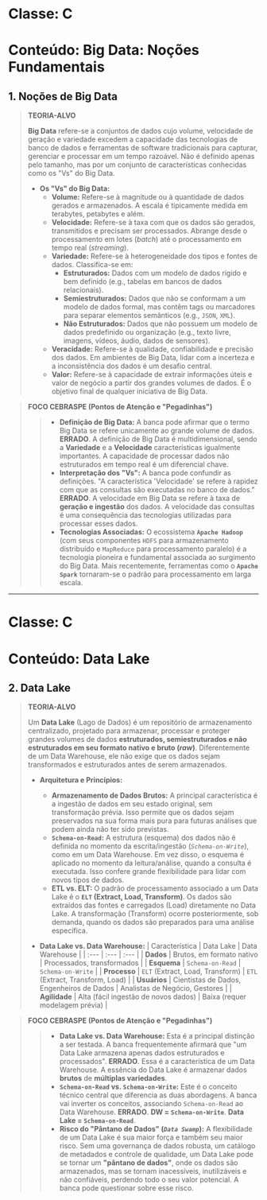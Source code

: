 # Classe: C
# Conteúdo: Big Data: Noções Fundamentais

## 1. Noções de Big Data

> **TEORIA-ALVO**
>
> **Big Data** refere-se a conjuntos de dados cujo volume, velocidade de geração e variedade excedem a capacidade das tecnologias de banco de dados e ferramentas de software tradicionais para capturar, gerenciar e processar em um tempo razoável. Não é definido apenas pelo tamanho, mas por um conjunto de características conhecidas como os "Vs" do Big Data.
>
> * **Os "Vs" do Big Data:**
>     * **Volume:** Refere-se à magnitude ou à quantidade de dados gerados e armazenados. A escala é tipicamente medida em terabytes, petabytes e além.
>     * **Velocidade:** Refere-se à taxa com que os dados são gerados, transmitidos e precisam ser processados. Abrange desde o processamento em lotes (*batch*) até o processamento em tempo real (*streaming*).
>     * **Variedade:** Refere-se à heterogeneidade dos tipos e fontes de dados. Classifica-se em:
>         * **Estruturados:** Dados com um modelo de dados rígido e bem definido (e.g., tabelas em bancos de dados relacionais).
>         * **Semiestruturados:** Dados que não se conformam a um modelo de dados formal, mas contêm tags ou marcadores para separar elementos semânticos (e.g., `JSON`, `XML`).
>         * **Não Estruturados:** Dados que não possuem um modelo de dados predefinido ou organização (e.g., texto livre, imagens, vídeos, áudio, dados de sensores).
>     * **Veracidade:** Refere-se à qualidade, confiabilidade e precisão dos dados. Em ambientes de Big Data, lidar com a incerteza e a inconsistência dos dados é um desafio central.
>     * **Valor:** Refere-se à capacidade de extrair informações úteis e valor de negócio a partir dos grandes volumes de dados. É o objetivo final de qualquer iniciativa de Big Data.

> **FOCO CEBRASPE (Pontos de Atenção e "Pegadinhas")**
>
> > * **Definição de Big Data:** A banca pode afirmar que o termo Big Data se refere unicamente ao grande volume de dados. **ERRADO**. A definição de Big Data é multidimensional, sendo a **Variedade** e a **Velocidade** características igualmente importantes. A capacidade de processar dados não estruturados em tempo real é um diferencial chave.
> > * **Interpretação dos "Vs":** A banca pode confundir as definições. "A característica 'Velocidade' se refere à rapidez com que as consultas são executadas no banco de dados." **ERRADO**. A velocidade em Big Data se refere à taxa de **geração e ingestão** dos dados. A velocidade das consultas é uma consequência das tecnologias utilizadas para processar esses dados.
> > * **Tecnologias Associadas:** O ecossistema **`Apache Hadoop`** (com seus componentes `HDFS` para armazenamento distribuído e `MapReduce` para processamento paralelo) é a tecnologia pioneira e fundamental associada ao surgimento do Big Data. Mais recentemente, ferramentas como o **`Apache Spark`** tornaram-se o padrão para processamento em larga escala.

---

# Classe: C
# Conteúdo: Data Lake

## 2. Data Lake

> **TEORIA-ALVO**
>
> Um **Data Lake** (Lago de Dados) é um repositório de armazenamento centralizado, projetado para armazenar, processar e proteger grandes volumes de dados **estruturados, semiestruturados e não estruturados em seu formato nativo e bruto (*raw*)**. Diferentemente de um Data Warehouse, ele não exige que os dados sejam transformados e estruturados antes de serem armazenados.
>
> * **Arquitetura e Princípios:**
>     * **Armazenamento de Dados Brutos:** A principal característica é a ingestão de dados em seu estado original, sem transformação prévia. Isso permite que os dados sejam preservados na sua forma mais pura para futuras análises que podem ainda não ter sido previstas.
>     * **`Schema-on-Read`:** A estrutura (esquema) dos dados não é definida no momento da escrita/ingestão (*`Schema-on-Write`*), como em um Data Warehouse. Em vez disso, o esquema é aplicado no momento da leitura/análise, quando a consulta é executada. Isso confere grande flexibilidade para lidar com novos tipos de dados.
>     * **ETL vs. ELT:** O padrão de processamento associado a um Data Lake é o **`ELT` (Extract, Load, Transform)**. Os dados são extraídos das fontes e carregados (Load) diretamente no Data Lake. A transformação (Transform) ocorre posteriormente, sob demanda, quando os dados são preparados para uma análise específica.
>
> * **Data Lake vs. Data Warehouse:**
>     | Característica | Data Lake | Data Warehouse |
>     | :--- | :--- | :--- |
>     | **Dados** | Brutos, em formato nativo | Processados, transformados |
>     | **Esquema** | `Schema-on-Read` | `Schema-on-Write` |
>     | **Processo** | `ELT` (Extract, Load, Transform) | `ETL` (Extract, Transform, Load) |
>     | **Usuários** | Cientistas de Dados, Engenheiros de Dados | Analistas de Negócio, Gestores |
>     | **Agilidade** | Alta (fácil ingestão de novos dados) | Baixa (requer modelagem prévia) |
>

> **FOCO CEBRASPE (Pontos de Atenção e "Pegadinhas")**
>
> > * **Data Lake vs. Data Warehouse:** Esta é a principal distinção a ser testada. A banca frequentemente afirmará que "um Data Lake armazena apenas dados estruturados e processados". **ERRADO**. Essa é a característica de um Data Warehouse. A essência do Data Lake é armazenar dados **brutos** de **múltiplas variedades**.
> > * **`Schema-on-Read` vs. `Schema-on-Write`:** Este é o conceito técnico central que diferencia as duas abordagens. A banca vai inverter os conceitos, associando `Schema-on-Read` ao Data Warehouse. **ERRADO**. **DW = `Schema-on-Write`**. **Data Lake = `Schema-on-Read`**.
> > * **Risco do "Pântano de Dados" (*`Data Swamp`*):** A flexibilidade de um Data Lake é sua maior força e também seu maior risco. Sem uma governança de dados robusta, um catálogo de metadados e controle de qualidade, um Data Lake pode se tornar um **"pântano de dados"**, onde os dados são armazenados, mas se tornam inacessíveis, inutilizáveis e não confiáveis, perdendo todo o seu valor potencial. A banca pode questionar sobre esse risco.